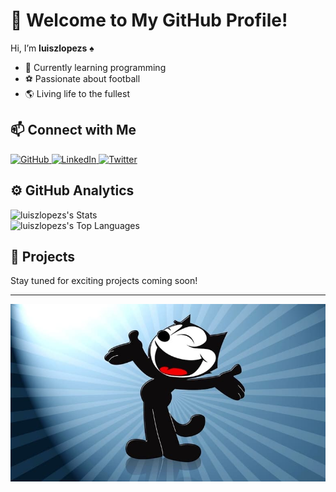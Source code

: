 # 👋 Welcome to My GitHub Profile!  

Hi, I’m **luiszlopezs** ♠️  

- 🌱 Currently learning programming  
- ⚽ Passionate about football  
- 🌎 Living life to the fullest  


<h2>📫 Connect with Me</h2>

<p >
  <a href="https://github.com/luiszlopezs">
    <img src="https://img.shields.io/badge/GitHub-333?style=for-the-badge&logo=github" alt="GitHub">
  </a>
  <a href="https://linkedin.com/in/yourprofile">
    <img src="https://img.shields.io/badge/LinkedIn-0A66C2?style=for-the-badge&logo=linkedin" alt="LinkedIn">
  </a>
  <a href="https://twitter.com/yourprofile">
    <img src="https://img.shields.io/badge/Twitter-1DA1F2?style=for-the-badge&logo=twitter" alt="Twitter">
  </a>
</p>



<h2>⚙️ GitHub Analytics</h2>

![luiszlopezs's Stats](https://github-readme-stats.vercel.app/api?username=luiszlopezs&theme=blue-green&show_icons=true&hide_border=true&count_private=true)  
![luiszlopezs's Top Languages](https://github-readme-stats.vercel.app/api/top-langs/?username=luiszlopezs&theme=blue-green&show_icons=true&hide_border=true&layout=compact)  



<h2>📂 Projects</h2>
Stay tuned for exciting projects coming soon!

---

<p align="center">
  <img src="https://github.com/luiszlopezs/luiszlopezs/blob/main/8ejRRybRC4Ymf06rzClbRh8uIga.jpg" alt="bannerFelix">
</p>





<!---
luiszlopezs/luiszlopezs is a ✨ special ✨ repository because its `README.md` (this file) appears on your GitHub profile.
You can click the Preview link to take a look at your changes.
--->

